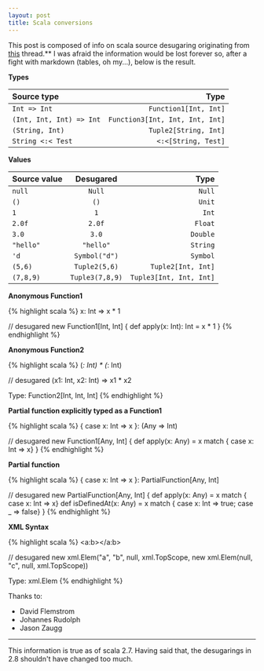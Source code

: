 ```yaml
---
layout: post
title: Scala conversions
---
```


This post is composed of info on scala source desugaring originating from
[this](http://old.nabble.com/creating-Tuples-td27887544.html#a27887544) thread.**
I was afraid the information would be lost forever so, after a fight with
markdown (tables, oh my...), below is the result.

**Types**

|Source type           |                            Type|
|:----------------------|--------------------------------:|
|`Int => Int`            |     `Function1[Int, Int]`      |
|`(Int, Int, Int) => Int`| `Function3[Int, Int, Int, Int]`|
|`(String, Int)`         |     `Tuple2[String, Int]`      |
|`String <:< Test`       |       `<:<[String, Test]`      |


**Values**

|Source value      |               Desugared                         |                      Type
|:------------------|:-------------------------------------------------:|--------------------------------------:|
|   `null`           |                   `Null`                          |              `Null`                    |
|   `()`             |                   `()`                            |              `Unit`                    |
|    `1`             |                   `1`                           |              `Int`                     |
|   `2.0f`           |                    `2.0f`                         |                 `Float`                |
|   `3.0`            |                    `3.0`                          |                 `Double`               |
| `"hello"`          |                   `"hello"`                       |                 `String`               |
|   `'d`             |                `Symbol("d")`                      |                 `Symbol`               |
|  `(5,6)`           |                `Tuple2(5,6)`                      |               `Tuple2[Int, Int]`       |
|  `(7,8,9)`         |                `Tuple3(7,8,9)`                    |               `Tuple3[Int, Int, Int]`  |

**Anonymous Function1**

{% highlight scala %}
x: Int => x * 1

// desugared
new Function1[Int, Int] {
    def apply(x: Int): Int = x * 1
}
{% endhighlight %}

**Anonymous Function2**

{% highlight scala %}
(_: Int) * (_: Int)

// desugared
(x1: Int, x2: Int) => x1 * x2

Type: Function2[Int, Int, Int]
{% endhighlight %}

**Partial function explicitly typed as a Function1**

{% highlight scala %}
{ case x: Int => x }: (Any => Int)

// desugared
new Function1[Any, Int] {
   def apply(x: Any) = x match { case x: Int => x}
}
{% endhighlight %}

**Partial function**

{% highlight scala %}
{ case x: Int => x }: PartialFunction[Any, Int]

// desugared
new PartialFunction[Any, Int] {
   def apply(x: Any) = x match { case x: Int => x}
   def isDefinedAt(x: Any) = x match { case x: Int => true; case _ => false}
}
{% endhighlight %}

**XML Syntax**

{% highlight scala %}
<a:b><c></c></a:b>

// desugared
new xml.Elem("a", "b", null, xml.TopScope,
new xml.Elem(null, "c", null, xml.TopScope))

Type: xml.Elem
{% endhighlight %}

Thanks to:

* David Flemstrom
* Johannes Rudolph
* Jason Zaugg

-----------------------------------------------------------------------
This information is true as of scala 2.7. Having said that, the desugarings in
2.8 shouldn't have changed too much.
